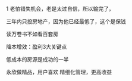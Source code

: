 1
老怕错失机会，老是太过自信，所以输完了，

三年内只投房地产，因为他已经最低了，这个是保钱

读万卷书不如看百套房

降本增效：盈利3大关键点

低成本的房源是成功的一半

永欣做精品，用户喜欢
精细化管理，更高收益





